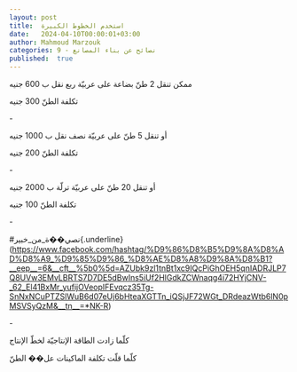 ```yaml
---
layout: post
title:  استخدم الخطوط الكبيرة
date:   2024-04-10T00:00:01+03:00
author: Mahmoud Marzouk
categories: 9 - نصائح عن بناء المصانع
published:  true
---
```

ممكن تنقل 2 طنّ بضاعة على عربيّة ربع نقل ب 600 جنيه

تكلفة الطنّ 300 جنيه

\-

أو تنقل 5 طنّ على عربيّة نصف نقل ب 1000 جنيه

تكلفة الطنّ 200 جنيه

\-

أو تنقل 20 طنّ على عربيّة ترلّة ب 2000 جنيه

تكلفة الطنّ 100 جنيه

\-

\#نصي��ة_من_خبير{.underline}(https://www.facebook.com/hashtag/%D9%86%D8%B5%D9%8A%D8%AD%D8%A9_%D9%85%D9%86_%D8%AE%D8%A8%D9%8A%D8%B1?__eep__=6&__cft__%5b0%5d=AZUbk9zl1tnBt1xc9IQcPiGhOEH5qnIADRJLP7Q8UVw3EMvLBRTS7D7DE5dBwIns5iUf2HlGdkZCWnaqg4i72HYjCNV-_62_El41BxMr_yufijOVeopIFEvqcz35Tg-SnNxNCuPTZSlWuB6d07eUj6bHteaXGTTn_iQSjJF72WGt_DRdeazWtb6lN0pMSVSyQzM&__tn__=*NK-R)

\-

كلّما زادت الطاقة الإنتاجيّة لخطّ الإنتاج

كلّما قلّت تكلفة الماكينات عل�� الطنّ
